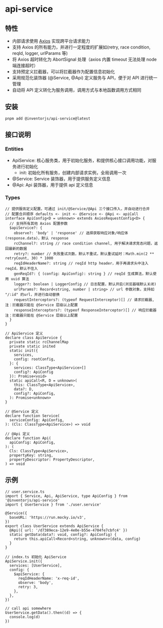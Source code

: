 # api-service

## 特性

- 内部请求使用 [Axios](https://github.com/axios/axios) 实现跨平台请求能力
- 支持 Axios 的所有能力，并进行一定程度的扩展如(retry, race condition, reqId, logger, urlParams 等)
- 将 Axios 超时转化为 AbortSignal 处理（axios 内置 timeout 无法处理 node 端连接超时）
- 支持预定义拦截器，可以将拦截器作为配置信息初始化
- 采用规范化装饰器 (@Service, @Api) 定义服务与 API，便于对 API 进行统一管理
- 自动将 API 定义转化为服务调用，调用方式与本地函数调用方式相同

## 安装

```
pnpm add @inventorjs/api-service@latest
```

## 接口说明

### Entities

- ApiService: 核心服务类，用于初始化服务，和提供核心接口调用功能，对服务进行初始化
  - init: 初始化所有服务，创建内部请求实例，全局调用一次
- @Service: Service 装饰器，用于提供服务定义信息
- @Api: Api 装饰器，用于提供 api 定义信息

### Types

```
// 提供服务定义配置，可通过 init/@Service/@Api 三个接口传入，并自动进行合并
// 配置合并顺序 defaults <- init <- @Service <- @Api <- apiCall
interface ApiConfig<D = unknown> extends AxiosRequestConfig<D> {
  // 支持所有其他 Axios 配置参数
  $apiService?: {
    observe?: 'body' | 'response' // 选择获取响应对象/响应体(response.data)，默认 response
    rcChannel?: string // race condition channel, 用于解决请求竞态问题，返回最新的数据
    retry?: number // 失败重试次数，默认不重试，默认重试延时：Math.min(2 ** retryCount, 30) * 1000
    reqIdHeaderName?: string // reqId http header，用于再请求头中注入 reqId，默认不住入
    genReqId?: { (config: ApiConfig): string } // reqId 生成算法，默认使用 uuid 算法
    logger?: boolean | LoggerConfig // 日志配置，默认开启(浏览器端默认关闭)
    urlParams?: Record<string, number | string> // url 参数对象，支持如 "/:id" 的url，并进行自动替换
    requestInterceptors?: (typeof RequestInterceptor)[] // 请求拦截器, 注：拦截器只能在 @Service 层级以上配置
    responseInterceptors?: (typeof ResponseInterceptor)[] // 响应拦截器 注：拦截器只能在 @Service 层级以上配置
  }
}

// ApiService 定义
declare class ApiService {
  private static rcChannelMap
  private static inited
  static init({
    services,
    config: rootConfig,
  }: {
    services: ClassType<ApiService>[]
    config?: ApiConfig
  }): Promise<void>
  static apiCall<R, D = unknown>(
    this: ClassType<ApiService>,
    data?: D,
    config?: ApiConfig,
  ): Promise<unknown>
}

// @Service 定义
declare function Service(
  serviceConfig: ApiConfig,
): (Cls: ClassType<ApiService>) => void

// @Api 定义
declare function Api(
  apiConfig: ApiConfig,
): (
  Cls: ClassType<ApiService>,
  propertyKey: string,
  propertyDescriptor: PropertyDescriptor,
) => void
```

## 示例

```
// user.service.ts
import { Service, Api, ApiService, type ApiConfig } from '@inventorjs/api-service'
import { UserService } from './user.service'

@Service({
  baseURL: 'https://run.mocky.io/v3',
})
export class UserService extends ApiService {
  @Api({ url: '/d7389eca-12e9-4e0e-b55e-4704fe7cbfc4' })
  static getData(data?: void, config?: ApiConfig) {
    return this.apiCall<Record<string, unknown>>(data, config)
  }
}

// index.ts 初始化 ApiService
ApiService.init({
  services: [UserService],
  config: {
    $apiService: {
      reqIdHeaderName: 'x-req-id',
      observe: 'body',
      retry: 3,
    },
  },
})

// call api somewhere
UserService.getData().then((d) => {
  console.log(d)
})
```

